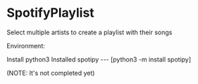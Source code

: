 # SpotifyPlaylist
Select multiple artists to create a playlist with their songs 


Environment:

Install python3
Installed spotipy --- [python3 -m install spotipy] 


(NOTE: It's not completed yet)
